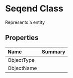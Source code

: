 # Seqend Class

Represents a <see cref="T:ACadSharp.Entities.Seqend" /> entity

## Properties

| Name | Summary | 
| :- | :- | 
| ObjectType |  | 
| ObjectName |  | 

